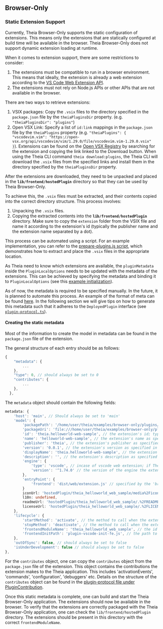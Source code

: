 ## Browser-Only

### Static Extension Support

Currently, Theia Browser-Only supports the static configuration of extensions. This means only the extensions that are statically configured at build time will be available in the browser. Theia Browser-Only does not support dynamic extension loading at runtime.

When it comes to extension support, there are some restrictions to consider:
1. The extensions must be compatible to run in a browser environment. This means that ideally, the extension is already a web extension according to the [VS Code Web Extension API](https://code.visualstudio.com/api/extension-guides/web-extensions).
2. The extensions must not rely on Node.js APIs or other APIs that are not available in the browser.

There are two ways to retrieve extensions:
1. VSIX packages: Copy the `.vsix` files to the directory specified in the `package.json` file by the `theiaPluginsDir` property. (e.g. `"theiaPluginsDir": "plugins"`)
2. Open VSX Link: Specify a list of `id:link` mappings in the `package.json` file by the `theiaPlugins` property (e.g. `"theiaPlugins": { "vscodevim.vim": "https://open-vsx.org/api/vscodevim/vim/1.29.0/file/vscodevim.vim-1.29.0.vsix" }`). Extensions can be found on the [Open VSX Registry](https://open-vsx.org/) by searching for the extension and copying the link linked to the Download button.
When using the Theia CLI command `theia download:plugins`, the Theia CLI will download the `.vsix` files from the specified links and install them in the directory specified by the `theiaPluginsDir` property.

After the extensions are downloaded, they need to be unpacked and placed in the **`lib/frontend/hostedPlugin`** directory so that they can be used by Theia Browser-Only.

To achieve this, the `.vsix` files must be extracted, and their contents copied into the correct directory structure. This process involves:
1. Unpacking the `.vsix` files.
2. Copying the extracted contents into the **`lib/frontend/hostedPlugin`** directory. Make sure to copy the `extension` folder from the VSIX file and name it according to the extension's id (typically the publisher name and the extension name separated by a dot).

This process can be automated using a script. For an example implementation, you can refer to the [prepare-plugins.js script](examples/browser-only/prepare-plugins.js), which demonstrates how to extract and place the `.vsix` files in the appropriate location.

As Theia need to know which extensions are available, the `pluginMetadata` inside the `PluginLocalOptions` needs to be updated with the metadata of the extensions. This can be achieved by specifying the metadata and binding it to `PluginLocalOptions` (see this [example initialization](examples/api-samples/src/browser-only/plugin-sample/example-plugin-initialization.ts)).

As of now, the metadata is required to be specified manually. In the future, it is planned to automate this process.
An example of the format of meta can be found [here](examples/api-samples/src/browser-only/plugin-sample/example-static-plugin-metadata.ts). In the following section we will give tips on how to generate this metadata such that it adheres to the `DeployedPlugin` interface (see [`plugin-protocol.ts`](packages/plugin-ext/src/common/plugin-protocol.ts)).

#### Creating the static metadata
Most of the information to create the model in metadata can be found in the `package.json` file of the extension.

The general structure of each entry should be as follows:
```typescript
{
    "metadata": {
        ...
    },
    "type": 0, // should always be set to 0
    "contributes": {
        ...
    },
  },
```

The `metadata` object should contain the following fields:
```typescript
metadata: {
    'host': 'main', // Should always be set to 'main'
    'model': {
        'packagePath': '/home/user/theia/examples/browser-only/plugins/theia.helloworld-web-sample/extension', // Deprecated
        'packageUri': 'file:///home/user/theia/examples/browser-only/plugins/theia.helloworld-web-sample/extension', // The absolute path to the extension's location inside the 'theiaPluginsDir' directory; prefixed with 'file://' protocol
        'id': 'theia.helloworld-web-sample', // the extension's id; typically the publisher name and the extension name separated by a dot
        'name': 'helloworld-web-sample', // the extension's name as specified in the 'package.json' file
        'publisher': 'theia', // the extension's publisher as specified in the 'package.json' file
        'version': '0.0.1', // the extension's version as specified in the 'package.json' file
        'displayName': 'theia.helloworld-web-sample', // the extension's display name as specified in the 'package.json' file
        'description': '', // the extension's description as specified in the 'package.json' file
        'engine': {
            'type': 'vscode', // incase of vscode web extension; if Theia plugin, set to 'theiaPlugin'
            'version': '^1.74.0' // the version of the engine the extension is compatible with; specified in the 'engines' field of the 'package.json' file
        },
        'entryPoint': {
            'frontend': 'dist/web/extension.js' // specified by the 'browser' field in the 'package.json' file for VScode web extensions or 'frontend' field for Theia plugins
        }
        iconUrl: 'hostedPlugin/theia_helloworld_web_sample/media%2Ficon.png', // optional: the path to the extension's icon; prefixed with 'hostedPlugin' and URL encoded
        l10n: undefined,
        readmeUrl: 'hostedPlugin/theia_helloworld_web_sample/.%2FREADME.md', // optional: the path to the extension's README file; prefixed with 'hostedPlugin' and URL encoded
        licenseUrl: 'hostedPlugin/theia_helloworld_web_sample/.%2FLICENSE', // optional: the path to the extension's LICENSE file; prefixed with 'hostedPlugin' and URL encoded
    },
    'lifecycle': {
        'startMethod': 'activate', // the method to call when the extension is activated; typically 'activate' for VS Code extensions and 'start' for Theia plugins
        'stopMethod': 'deactivate', // the method to call when the extension is deactivated; typically 'deactivate' for VS Code extensions and 'stop' for Theia plugins
        'frontendModuleName': 'theia_helloworld_web_sample', // the id specified above but with underscores instead of dots and dashes similar to iconUrl, readmeUrl, and licenseUrl
        'frontendInitPath': 'plugin-vscode-init-fe.js', // the path to the frontend initialization script; only required for VS Code extensions
    },
    'outOfSync': false, // should always be set to false
    'isUnderDevelopment': false // should always be set to false
},
```

For the `contributes` object, one can copy the `contributes` object from the `package.json` file of the extension. This object contains the contributions the extension makes to the Theia application. This includes 'activationEvents', 'commands', 'configuration', 'debuggers' etc. Details on the structure of the `contributes` object can be found in the [plugin-protocol file under PluginContribution](packages/plugin-ext/src/common/plugin-protocol.ts).

Once this static metadata is complete, one can build and start the Theia Browser-Only application. The extensions should now be available in the browser. To verify that the extensions are correctly packaged with the Theia Browser-Only application, one can check the `lib/frontend/hostedPlugin` directory. The extensions should be present in this directory with the correct `frontendModuleName`.
